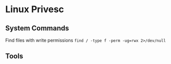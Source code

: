 # Linux Privesc

## System Commands

Find files with write permissions
```find / -type f -perm -ug=rwx 2>/dev/null```



## Tools
